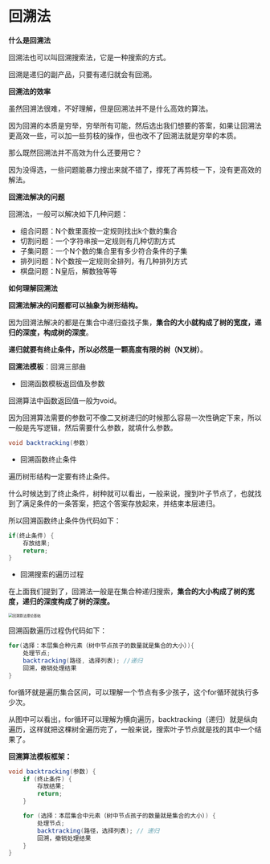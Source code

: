 # 回溯法

**什么是回溯法**

回溯法也可以叫回溯搜索法，它是一种搜索的方式。

回溯是递归的副产品，只要有递归就会有回溯。



**回溯法的效率**

虽然回溯法很难，不好理解，但是回溯法并不是什么高效的算法。

因为回溯的本质是穷举，穷举所有可能，然后选出我们想要的答案，如果让回溯法更高效一些，可以加一些剪枝的操作，但也改不了回溯法就是穷举的本质。



那么既然回溯法并不高效为什么还要用它？

因为没得选，一些问题能暴力搜出来就不错了，撑死了再剪枝一下，没有更高效的解法。



**回溯法解决的问题**

回溯法，一般可以解决如下几种问题：

- 组合问题：N个数里面按一定规则找出k个数的集合
- 切割问题：一个字符串按一定规则有几种切割方式
- 子集问题：一个N个数的集合里有多少符合条件的子集
- 排列问题：N个数按一定规则全排列，有几种排列方式
- 棋盘问题：N皇后，解数独等等



**如何理解回溯法**

**回溯法解决的问题都可以抽象为树形结构。**

因为回溯法解决的都是在集合中递归查找子集，**集合的大小就构成了树的宽度，递归的深度，构成树的深度**。

**递归就要有终止条件，所以必然是一颗高度有限的树（N叉树）**。



**回溯法模板**：回溯三部曲

- 回溯函数模板返回值及参数

回溯算法中函数返回值一般为void。

因为回溯算法需要的参数可不像二叉树递归的时候那么容易一次性确定下来，所以一般是先写逻辑，然后需要什么参数，就填什么参数。

```java
void backtracking(参数)
```

- 回溯函数终止条件

遍历树形结构一定要有终止条件。

什么时候达到了终止条件，树种就可以看出，一般来说，搜到叶子节点了，也就找到了满足条件的一条答案，把这个答案存放起来，并结束本层递归。

所以回溯函数终止条件伪代码如下：

```java
if(终止条件) {
    存放结果;
    return;
}
```

- 回溯搜索的遍历过程

在上面我们提到了，回溯法一般是在集合种递归搜索，**集合的大小构成了树的宽度，递归的深度构成了树的深度。**

<img src="https://img-blog.csdnimg.cn/20210130173631174.png" alt="回溯算法理论基础" style="zoom:50%;" />

回溯函数遍历过程伪代码如下：

```java
for(选择：本层集合种元素（树中节点孩子的数量就是集合的大小）){
    处理节点;
    backtracking(路径, 选择列表); //递归
    回溯，撤销处理结果
}
```

for循环就是遍历集合区间，可以理解一个节点有多少孩子，这个for循环就执行多少次。

从图中可以看出，for循环可以理解为横向遍历，backtracking（递归）就是纵向遍历，这样就把这棵树全遍历完了，一般来说，搜索叶子节点就是找的其中一个结果了。



**回溯算法模板框架：**

```java
void backtracking(参数) {
    if (终止条件) {
        存放结果;
        return;
    }

    for (选择：本层集合中元素（树中节点孩子的数量就是集合的大小）) {
        处理节点;
        backtracking(路径，选择列表); // 递归
        回溯，撤销处理结果
    }
}
```

